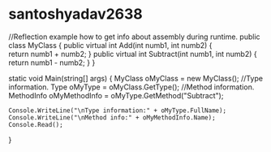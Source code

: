 # santoshyadav2638
//Reflection example how to get info about assembly during runtime.
public class MyClass
{
    public virtual int Add(int numb1, int numb2)
    {                
        return numb1 + numb2;
    }
    public virtual int Subtract(int numb1, int numb2)
    {
        return numb1 - numb2;
    }
}

static void Main(string[] args)
{
    MyClass oMyClass = new MyClass();
    //Type information.
    Type oMyType = oMyClass.GetType();
    //Method information.
    MethodInfo oMyMethodInfo = oMyType.GetMethod("Subtract");

    Console.WriteLine("\nType information:" + oMyType.FullName);
    Console.WriteLine("\nMethod info:" + oMyMethodInfo.Name);            
    Console.Read();
}
